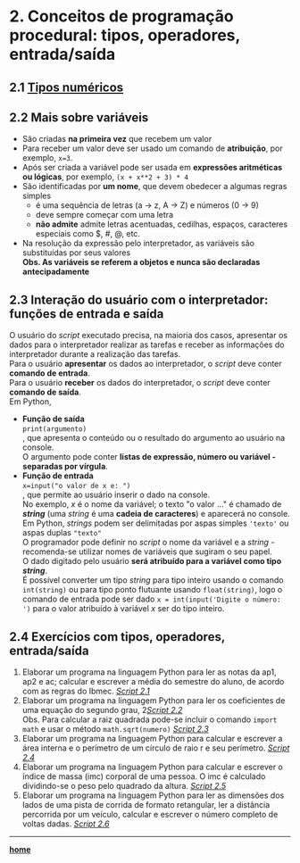 # 2. Conceitos de programação procedural: tipos, operadores, entrada/saída  
## 2.1 [Tipos numéricos](https://docs.python.org/pt-br/3/library/stdtypes.html#numeric-types-int-float-complex)

## 2.2 Mais sobre variáveis  
- São criadas **na primeira vez** que recebem um valor   
- Para receber um valor deve ser usado um comando de **atribuição**, por exemplo, `x=3`.
- Após ser criada a variável pode ser usada em **expressões aritméticas ou lógicas**, por exemplo, `(x + x**2 + 3) * 4`
- São identificadas por **um nome**, que devem obedecer a algumas regras simples 
  - é uma sequência de letras (a → z, A → Z) e números (0 → 9)
  - deve sempre começar com uma letra
  - **não admite** admite letras acentuadas, cedilhas, espaços, caracteres especiais como $, #, @, etc. 
- Na resolução da expressão pelo interpretador, as variáveis são substituídas por seus valores  
**Obs. As variáveis se referem a objetos e nunca são declaradas antecipadamente**  

## 2.3 Interação do usuário com o interpretador: funções de entrada e saída
O usuário do *script* executado precisa, na maioria dos casos, apresentar os dados para o interpretador realizar as tarefas e receber as informações do interpretador durante a realização das tarefas.  
Para o usuário **apresentar** os dados ao interpretador, o *script* deve conter **comando de entrada**.  
Para o usuário **receber** os dados do interpretador, o *script* deve conter **comando de saída**.  
Em Python,  
- **Função de saída**  
`print(argumento)`  
, que apresenta o conteúdo ou o resultado do argumento ao usuário na console.  
O argumento pode conter **listas de expressão, número ou variável - separadas por vírgula**.  
- **Função de entrada**  
`x=input("o valor de x e: ")`  
, que permite ao usuário inserir o dado na console.  
No exemplo, *x* é o nome da variável; o texto "o valor ..." é chamado de ***string*** (uma *string* é uma **cadeia de caracteres**) e aparecerá no console.  
Em Python, *strings* podem ser delimitadas por aspas simples `'texto'` ou aspas duplas `"texto"`  
O programador pode definir no *script* o nome da variável e a *string* - recomenda-se utilizar nomes de variáveis que sugiram o seu papel.  
O dado digitado pelo usuário **será atribuído para a variável como tipo *string***.  
É possível converter um tipo *string* para tipo inteiro usando o comando `int(string)` ou para tipo ponto flutuante usando `float(string)`, 
logo o comando de entrada pode ser dado `x = int(input('Digite o número: ')` para o valor atribuído à variável *x* ser do tipo inteiro.

## 2.4 Exercícios com tipos, operadores, entrada/saída  
1. Elaborar um programa na linguagem Python para ler as notas da ap1, ap2 e ac; calcular e escrever a média do semestre do aluno, de acordo com as regras do Ibmec.  [*Script 2.1*](https://github.com/claytonjasilva/prog_exemplos/blob/main/calcNota.py)
2. Elaborar um programa na linguagem Python para ler os coeficientes de uma equação do segundo grau, 2[*Script 2.2*](equacaoGrau2.gif)   
Obs. Para calcular a raiz quadrada pode-se incluir o comando `import math` e usar o método `math.sqrt(numero)`  [*Script 2.3*](https://github.com/claytonjasilva/prog_exemplos/blob/main/calcRaiz.py)  
3. Elaborar um programa na linguagem Python para calcular e escrever a área interna e o perímetro de um círculo de raio r e seu perímetro. [*Script 2.4*](https://github.com/claytonjasilva/prog_exemplos/blob/main/calcAreaCirc.py)
5. Elaborar um programa na linguagem Python para calcular e escrever o índice de massa (imc) corporal de uma pessoa. O imc é calculado dividindo-se o peso pelo quadrado da altura. [*Script 2.5*](https://github.com/claytonjasilva/prog_exemplos/blob/main/calcIMC.py)
6. Elaborar um programa na linguagem Python para ler as dimensões dos lados de uma pista de corrida de formato retangular, ler a distância percorrida por um veículo, calcular e escrever o número completo de voltas dadas. [*Script 2.6*](https://github.com/claytonjasilva/prog_exemplos/blob/main/calcVoltas.py)

___
**[home](/progPython_aulas.md)**
